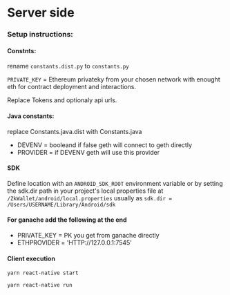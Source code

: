 # Server side

### Setup instructions:
#### Constnts:
rename  `constants.dist.py` to  `constants.py`

`PRIVATE_KEY` = Ethereum privateky from your chosen network with enought eth for contract deployment and interactions.

Replace Tokens and optionaly api urls.

#### Java constants:
replace Constants.java.dist with Constants.java
- DEVENV = booleand if false geth will connect to geth directly 
- PROVIDER = if DEVENV geth will use this provider

#### SDK
Define location with an `ANDROID_SDK_ROOT` environment variable or by setting the sdk.dir path in your project's local properties file at `/ZkWallet/android/local.properties`
usually as `sdk.dir = /Users/USERNAME/Library/Android/sdk`

#### For ganache add the following at the end

- PRIVATE_KEY = PK you get from ganache directly
- ETHPROVIDER = 'HTTP://127.0.0.1:7545'

#### Client execution
    yarn react-native start

    yarn react-native run

